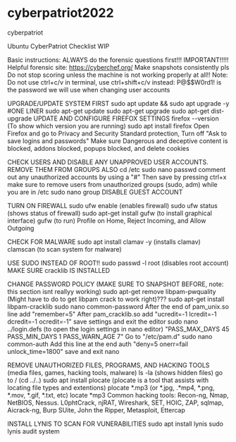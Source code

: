 # cyberpatriot2022
cyberpatriot 

Ubuntu CyberPatriot Checklist WIP

Basic instructions:
ALWAYS do the forensic questions first!!! IMPORTANT!!!!!
Helpful forensic site: https://cyberchef.org/
Make snapshots consistently pls
Do not stop scoring unless the machine is not working properly at all!!
Note: Do not use ctrl+c/v in terminal, use ctrl+shift+c/v instead:
P@$$W0rd1! is the password we will use when changing user accounts

UPGRADE/UPDATE SYSTEM FIRST
sudo apt update && sudo apt upgrade -y #ONE LINER
sudo apt-get update
sudo apt-get upgrade
sudo apt-get dist-upgrade
UPDATE AND CONFIGURE FIREFOX SETTINGS
firefox --version (To show which version you are running)
sudo apt install firefox
Open Firefox and go to Privacy and Security
Standard protection, Turn off "Ask to save logins and passwords"
Make sure Dangerous and deceptive content is blocked, addons blocked, popups blocked, and delete cookies

CHECK USERS AND DISABLE ANY UNAPPROVED USER ACCOUNTS. REMOVE THEM FROM GROUPS ALSO
cd /etc
sudo nano passwd
comment out any unauthorized accounts by using a "#" Then save by pressing ctrl+x
make sure to remove users from unauthorized groups (sudo, adm) while you are in /etc
sudo nano group
DISABLE GUEST ACCOUNT

TURN ON FIREWALL
sudo ufw enable (enables firewall)
sudo ufw status (shows status of firewall)
sudo apt-get install gufw (to install graphical interface)
gufw (to run)
Profile on Home, Reject Incoming, and Allow Outgoing

CHECK FOR MALWARE
sudo apt install clamav -y (installs clamav)
clamscan (to scan system for malware)

USE SUDO INSTEAD OF ROOT!!
sudo passwd -l root (disables root account)
MAKE SURE cracklib IS INSTALLED


CHANGE PASSWORD POLICY (MAKE SURE TO SNAPSHOT BEFORE, note: this section isnt reallyy working)
sudo apt-get remove libpam-pwquality (Might have to do to get libpam crack to work right)???
sudo apt-get install libpam-cracklib
sudo nano common-password
After the end of pam_unix.so line add "remember=5"
After pam_cracklib.so add "ucredit=-1 lcredit=-1 dcredit=-1 ocredit=-1"
save settings and exit the editor
sudo nano ../login.defs (to open the login settings in nano editor)
"PASS_MAX_DAYS 45
PASS_MIN_DAYS 1
PASS_WARN_AGE 7"
Go to "/etc/pam.d"
sudo nano common-auth 
Add this line at the end auth "deny=5 onerr=fail unlock_time=1800"
save and exit nano

REMOVE UNAUTHORIZED FILES, PROGRAMS, AND HACKING TOOLS (media files, games, hacking tools, malware)
ls -la (shows hidden files)
go to / (cd ../..)
sudo apt install plocate (plocate is a tool that assists with locating file types and extentions)
plocate *.mp3 (or *.jpg, .*mp4, *.png, *.mov, *.gif, *.txt, etc)
locate *mp3
Common hacking tools: Recon-ng, Nmap, NetBIOS, Nessus. L0phtCrack, njRAT, Wireshark, SET, HOIC, ZAP, sqlmap, Aicrack-ng, Burp SUite, John the Ripper, Metasploit, Ettercap

INSTALL LYNIS TO SCAN FOR VUNERABILITIES
sudo apt install lynis
sudo lynis audit system
